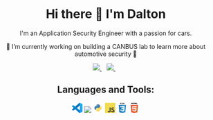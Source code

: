 <h1 align='center'>
Hi there 👋 I'm Dalton
</h1>
<p align='center'>
I'm an Application Security Engineer with a passion for cars.
</p>
<p align='center'>
🔭 I’m currently working on building a CANBUS lab to learn more about automotive security 🚗
</p>
<p align='center'>
  
  <a href="https://www.linkedin.com/in/daltonlocke/">
    <img src="https://img.shields.io/badge/linkedin-%230077B5.svg?&style=for-the-badge&logo=linkedin&logoColor=white" />
  </a>&nbsp;&nbsp;
  <a href="https://twitter.com/SpoookySec">
    <img src="https://img.shields.io/badge/Twitter-%23E4405F.svg?&style=for-the-badge&logo=Twitter&logoColor=white" />        
  </a>&nbsp;&nbsp;
</p>
<h2 align='center'>
Languages and Tools:
</h2>
<p align='center'>
<code><img width="24px"  src="https://raw.githubusercontent.com/github/explore/80688e429a7d4ef2fca1e82350fe8e3517d3494d/topics/visual-studio-code/visual-studio-code.png"></code>
<code><img width="24px"  src="https://portswigger.net/content/images/svg/icons/professional.svg"></code>
<code><img width="24px"  src="https://raw.githubusercontent.com/github/explore/80688e429a7d4ef2fca1e82350fe8e3517d3494d/topics/python/python.png"></code> 
<code><img width="24px"  src="https://raw.githubusercontent.com/github/explore/80688e429a7d4ef2fca1e82350fe8e3517d3494d/topics/javascript/javascript.png"></code>
<code><img width="24px"  src="https://raw.githubusercontent.com/github/explore/80688e429a7d4ef2fca1e82350fe8e3517d3494d/topics/css/css.png"></code> 
<code><img width="24px"  src="https://raw.githubusercontent.com/github/explore/80688e429a7d4ef2fca1e82350fe8e3517d3494d/topics/html/html.png"></code> 
</p>
<!--
**SpoookyCrisp/SpoookyCrisp** is a ✨ _special_ ✨ repository because its `README.md` (this file) appears on your GitHub profile.

Here are some ideas to get you started:

- 🔭 I’m currently working on ...
- 🌱 I’m currently learning ...
- 👯 I’m looking to collaborate on ...
- 🤔 I’m looking for help with ...
- 💬 Ask me about ...
- 📫 How to reach me: ...
- 😄 Pronouns: ...
- ⚡ Fun fact: ...
-->
